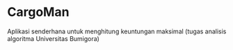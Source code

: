 # CargoMan
Aplikasi senderhana untuk menghitung keuntungan maksimal (tugas analisis algoritma Universitas Bumigora)

